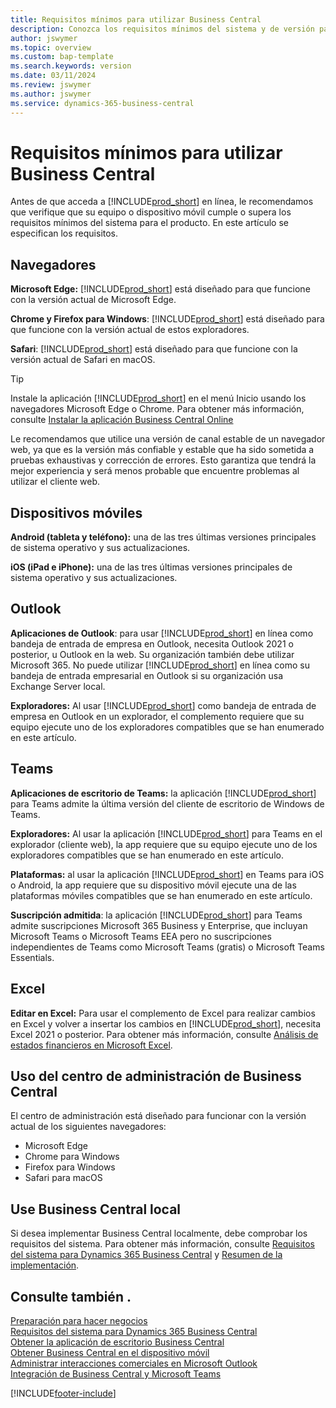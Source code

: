 ```yaml
---
title: Requisitos mínimos para utilizar Business Central
description: Conozca los requisitos mínimos del sistema y de versión para usar Business Central Online que se indican a continuación.
author: jswymer
ms.topic: overview
ms.custom: bap-template
ms.search.keywords: version
ms.date: 03/11/2024
ms.review: jswymer
ms.author: jswymer
ms.service: dynamics-365-business-central
---
```

# <a name="minimum-requirements-for-using-business-central"></a>Requisitos mínimos para utilizar Business Central

Antes de que acceda a [!INCLUDE[prod_short](includes/prod_short.md)] en línea, le recomendamos que verifique que su equipo o dispositivo móvil cumple o supera los requisitos mínimos del sistema para el producto. En este artículo se especifican los requisitos.  

## <a name="browsers"></a>Navegadores

**Microsoft Edge:** [!INCLUDE[prod_short](includes/prod_short.md)] está diseñado para que funcione con la versión actual de Microsoft Edge.
  
**Chrome y Firefox para Windows**: [!INCLUDE[prod_short](includes/prod_short.md)] está diseñado para que funcione con la versión actual de estos exploradores.
 
**Safari**: [!INCLUDE[prod_short](includes/prod_short.md)] está diseñado para que funcione con la versión actual de Safari en macOS.  

> [!TIP]
> Instale la aplicación [!INCLUDE[prod_short](includes/prod_short.md)] en el menú Inicio usando los navegadores Microsoft Edge o Chrome. Para obtener más información, consulte [Instalar la aplicación Business Central Online](/dynamics365/business-central/install-desktop-app#install-the-app-for-business-central-online)

Le recomendamos que utilice una versión de canal estable de un navegador web, ya que es la versión más confiable y estable que ha sido sometida a pruebas exhaustivas y corrección de errores. Esto garantiza que tendrá la mejor experiencia y será menos probable que encuentre problemas al utilizar el cliente web.

## <a name="mobile-devices"></a>Dispositivos móviles

**Android (tableta y teléfono):** una de las tres últimas versiones principales de sistema operativo y sus actualizaciones.

**iOS (iPad e iPhone):** una de las tres últimas versiones principales de sistema operativo y sus actualizaciones.

## <a name="outlook"></a>Outlook

**Aplicaciones de Outlook**: para usar [!INCLUDE[prod_short](includes/prod_short.md)] en línea como bandeja de entrada de empresa en Outlook, necesita Outlook 2021 o posterior, u Outlook en la web. Su organización también debe utilizar Microsoft 365. No puede utilizar [!INCLUDE[prod_short](includes/prod_short.md)] en línea como su bandeja de entrada empresarial en Outlook si su organización usa Exchange Server local. 

**Exploradores:** Al usar [!INCLUDE[prod_short](includes/prod_short.md)] como bandeja de entrada de empresa en Outlook en un explorador, el complemento requiere que su equipo ejecute uno de los exploradores compatibles que se han enumerado en este artículo. 

## <a name="teams"></a>Teams

**Aplicaciones de escritorio de Teams:** la aplicación [!INCLUDE[prod_short](includes/prod_short.md)] para Teams admite la última versión del cliente de escritorio de Windows de Teams. 

**Exploradores:** Al usar la aplicación [!INCLUDE[prod_short](includes/prod_short.md)] para Teams en el explorador (cliente web), la app requiere que su equipo ejecute uno de los exploradores compatibles que se han enumerado en este artículo. 

**Plataformas:** al usar la aplicación [!INCLUDE[prod_short](includes/prod_short.md)] en Teams para iOS o Android, la app requiere que su dispositivo móvil ejecute una de las plataformas móviles compatibles que se han enumerado en este artículo.

**Suscripción admitida**: la aplicación [!INCLUDE[prod_short](includes/prod_short.md)] para Teams admite suscripciones Microsoft 365 Business y Enterprise, que incluyan Microsoft Teams o Microsoft Teams EEA pero no suscripciones independientes de Teams como Microsoft Teams (gratis) o Microsoft Teams Essentials.

## <a name="excel"></a>Excel

**Editar en Excel:** Para usar el complemento de Excel para realizar cambios en Excel y volver a insertar los cambios en [!INCLUDE[prod_short](includes/prod_short.md)], necesita Excel 2021 o posterior. Para obtener más información, consulte [Análisis de estados financieros en Microsoft Excel](finance-analyze-excel.md).  

## <a name="using-the-business-central-administration-center"></a><a name="TAC"></a>Uso del centro de administración de Business Central

El centro de administración está diseñado para funcionar con la versión actual de los siguientes navegadores:

- Microsoft Edge
- Chrome para Windows
- Firefox para Windows
- Safari para macOS

## <a name="use-business-central-on-premises"></a>Use Business Central local

Si desea implementar Business Central localmente, debe comprobar los requisitos del sistema. Para obtener más información, consulte [Requisitos del sistema para Dynamics 365 Business Central](/dynamics365/business-central/dev-itpro/deployment/system-requirements-business-central-v23) y [Resumen de la implementación](/dynamics365/business-central/dev-itpro/deployment/deployment).  

## <a name="see-also"></a>Consulte también .

[Preparación para hacer negocios](ui-get-ready-business.md)  
[Requisitos del sistema para Dynamics 365 Business Central](/dynamics365/business-central/dev-itpro/deployment/system-requirements-business-central-v23)  
[Obtener la aplicación de escritorio Business Central](install-desktop-app.md)  
[Obtener Business Central en el dispositivo móvil](install-mobile-app.md)  
[Administrar interacciones comerciales en Microsoft Outlook](admin-outlook.md)  
[Integración de Business Central y Microsoft Teams](across-teams-overview.md)  

[!INCLUDE[footer-include](includes/footer-banner.md)]

